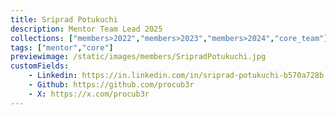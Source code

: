 ```yaml
---
title: Sriprad Potukuchi
description: Mentor Team Lead 2025
collections: ["members>2022","members>2023","members>2024","core_team"]
tags: ["mentor","core"]
previewimage: /static/images/members/SripradPotukuchi.jpg
customFields:
    - Linkedin: https://in.linkedin.com/in/sriprad-potukuchi-b570a728b
    - Github: https://github.com/procub3r
    - X: https://x.com/procub3r
---
```

